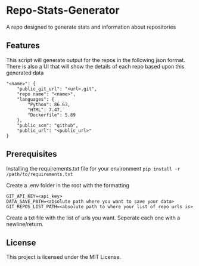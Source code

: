 # Repo-Stats-Generator

A repo designed to generate stats and information about repositories

## Features
This script will generate output for the repos in the following json format.  There is also a UI that will show the details of each repo based upon this generated data
```"
"<name>": {
	"public_git_url": "<url>.git",
	"repo name": "<name>",
	"languages": {
		"Python": 86.63,
		"HTML": 7.47,
		"Dockerfile": 5.89
	},
	"public_scm": "github",
	"public_url": "<public_url>"
}
```
## Prerequisites

Installing the requirements.txt file for your environment
`pip install -r /path/to/requirements.txt`

Create a .env folder in the root with the formatting
```
GIT_API_KEY=<api_key>
DATA_SAVE_PATH=<absolute path where you want to save your data>
GIT_REPOS_LIST_PATH=<absolute path to where your list of repo urls is>
```
Create a txt file with the list of urls you want. Seperate each one with a newline/return.


## License

This project is licensed under the MIT License.